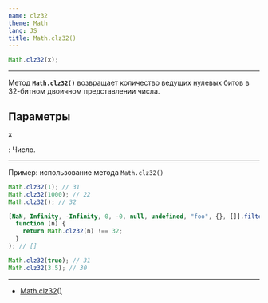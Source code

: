 ```yaml
---
name: clz32
theme: Math
lang: JS
title: Math.clz32()
---
```


```js
Math.clz32(x);
```

---

Метод **`Math.clz32()`** возвращает количество ведущих нулевых битов в 32-битном двоичном представлении числа.

## Параметры

**`x`**

: Число.

---

Пример: использование метода `Math.clz32()`

```js
Math.clz32(1); // 31
Math.clz32(1000); // 22
Math.clz32(); // 32

[NaN, Infinity, -Infinity, 0, -0, null, undefined, "foo", {}, []].filter(
  function (n) {
    return Math.clz32(n) !== 32;
  }
); // []

Math.clz32(true); // 31
Math.clz32(3.5); // 30
```

---

- [Math.clz32()](https://developer.mozilla.org/ru/docs/Web/JavaScript/Reference/Global_Objects/Math/clz32)
